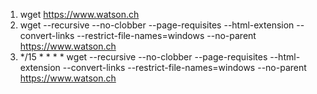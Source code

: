 1. wget https://www.watson.ch
2. wget --recursive --no-clobber --page-requisites --html-extension --convert-links --restrict-file-names=windows --no-parent https://www.watson.ch
3. */15 * * * * wget --recursive --no-clobber --page-requisites --html-extension --convert-links --restrict-file-names=windows --no-parent https://www.watson.ch
